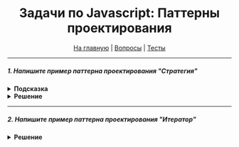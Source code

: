 <div align="center">

<h1>Задачи по Javascript: Паттерны проектирования</h1>

<a href="https://github.com/dollaween/javascript-tasks">На главную</a> | <a href="https://github.com/dollaween/javascript-questions">Вопросы</a> | <a href="https://github.com/dollaween/javascript-tests">Тесты</a>

</div>

---

##### 1. Напишите пример паттерна проектирования "Стратегия"

<details><summary><b>Подсказка</b></summary>
<p>

**Паттерн "Стратегия"** — определяет семейство схожих алгоритмов и помещает каждый из них в собственный класс, после чего алгоритмы можно взаимозаменять прямо во время исполнения программы.

</p>
</details>

<details><summary><b>Решение</b></summary>
<p>

```javascript
// Объединяющий класс, который будет воспроизводить заданную стратегию
class Delivery {
  constructor(strategy) {
    this.strategy = strategy
  }

  setStrategy(strategy) {
    this.strategy = strategy
  }

  calculate(cost) {
    return this.strategy.calculate(cost)
  }
}

// Расчет стоимости доставки от компании A
class StrategyCompanyA {
  calculate(cost) {
    return cost * 2
  }
}

// Расчет стоимости доставки от компании B
class StrategyCompanyB {
  calculate(cost) {
    return cost * 3
  }
}

// Задаем стратегию компании А
const delivery = new Delivery(new StrategyCompanyA)
console.log(delivery.calculate(1000))
// => 2000

// Задаем стратегию компании B
delivery.setStrategy(new StrategyCompanyB)
console.log(delivery.calculate(1000))
// => 3000
```

</p>
</details>

---

##### 2. Напишите пример паттерна проектирования "Итератор"

<details><summary><b>Решение</b></summary>
<p>

```javascript
class Iterator {
  constructor(items) {
    this.items = items
    this.index = 0
  }

  hasNext() {
    return this.index < this.items.length
  }

  next() {
    return this.items[this.index++]
  }
}

const items = ['one', 'two', 'three', 'four']
const iterator = new Iterator(items)

while (iterator.hasNext()) {
  console.log(iterator.next())
}
// => 'one'
// => 'two'
// => 'three'
// => 'four'
```

</p>
</details>
